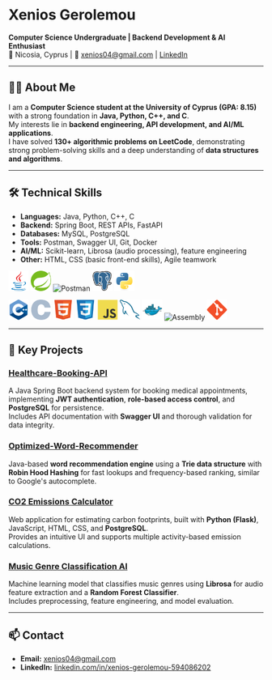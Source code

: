 # Xenios Gerolemou

**Computer Science Undergraduate | Backend Development & AI Enthusiast**  
📍 Nicosia, Cyprus | 📧 xenios04@gmail.com | [LinkedIn](https://www.linkedin.com/in/xenios-gerolemou-594086202/)

---

## 👨‍💻 About Me
I am a **Computer Science student at the University of Cyprus (GPA: 8.15)** with a strong foundation in **Java, Python, C++, and C**.  
My interests lie in **backend engineering, API development, and AI/ML applications**.  
I have solved **130+ algorithmic problems on LeetCode**, demonstrating strong problem-solving skills and a deep understanding of **data structures and algorithms**.

---

## 🛠 Technical Skills
- **Languages:** Java, Python, C++, C  
- **Backend:** Spring Boot, REST APIs, FastAPI  
- **Databases:** MySQL, PostgreSQL  
- **Tools:** Postman, Swagger UI, Git, Docker  
- **AI/ML:** Scikit-learn, Librosa (audio processing), feature engineering  
- **Other:** HTML, CSS (basic front-end skills), Agile teamwork

<!-- Main Backend Stack -->
<p align="left">
  <img src="https://raw.githubusercontent.com/devicons/devicon/master/icons/java/java-original.svg" alt="Java" width="40" height="40"/>
  <img src="https://raw.githubusercontent.com/devicons/devicon/master/icons/spring/spring-original.svg" alt="Spring Boot" width="40" height="40"/>
  <img src="https://www.vectorlogo.zone/logos/getpostman/getpostman-icon.svg" alt="Postman" width="40" height="40"/>
  <img src="https://raw.githubusercontent.com/devicons/devicon/master/icons/postgresql/postgresql-original.svg" alt="PostgreSQL" width="40" height="40"/>
  <img src="https://raw.githubusercontent.com/devicons/devicon/master/icons/python/python-original.svg" alt="Python" width="40" height="40"/>
</p>

<!-- Other Languages & Tools -->
<p align="left">
  <img src="https://raw.githubusercontent.com/devicons/devicon/master/icons/cplusplus/cplusplus-original.svg" alt="C++" width="40" height="40"/>
  <img src="https://raw.githubusercontent.com/devicons/devicon/master/icons/c/c-original.svg" alt="C" width="40" height="40"/>
  <img src="https://raw.githubusercontent.com/devicons/devicon/master/icons/html5/html5-original.svg" alt="HTML5" width="40" height="40"/>
  <img src="https://raw.githubusercontent.com/devicons/devicon/master/icons/css3/css3-original.svg" alt="CSS3" width="40" height="40"/>
  <img src="https://raw.githubusercontent.com/devicons/devicon/master/icons/javascript/javascript-original.svg" alt="JavaScript" width="40" height="40"/>
  <img src="https://raw.githubusercontent.com/devicons/devicon/master/icons/mysql/mysql-original.svg" alt="MySQL" width="40" height="40"/>
  <img src="https://raw.githubusercontent.com/devicons/devicon/master/icons/docker/docker-original.svg" alt="Docker" width="40" height="40"/>
  <img src="https://upload.wikimedia.org/wikipedia/commons/3/3b/Assembly_language_logo.svg" alt="Assembly" width="40" height="40"/>
  <img src="https://raw.githubusercontent.com/devicons/devicon/master/icons/git/git-original.svg" alt="Git" width="40" height="40"/>
</p>


---

## 🚀 Key Projects

### [Healthcare-Booking-API](https://github.com/Xenios7/Healthcare-Booking-Api)
A Java Spring Boot backend system for booking medical appointments, implementing **JWT authentication**, **role-based access control**, and **PostgreSQL** for persistence.  
Includes API documentation with **Swagger UI** and thorough validation for data integrity.

### [Optimized-Word-Recommender](https://github.com/Xenios7/Optimized-Word-Recommender)
Java-based **word recommendation engine** using a **Trie data structure** with **Robin Hood Hashing** for fast lookups and frequency-based ranking, similar to Google's autocomplete.

### [CO2 Emissions Calculator](https://github.com/Xenios7/CO2-emissions-calculator)
Web application for estimating carbon footprints, built with **Python (Flask)**, JavaScript, HTML, CSS, and **PostgreSQL**.  
Provides an intuitive UI and supports multiple activity-based emission calculations.

### [Music Genre Classification AI](https://github.com/Xenios7/Music-Genre-Classification-AI)
Machine learning model that classifies music genres using **Librosa** for audio feature extraction and a **Random Forest Classifier**.  
Includes preprocessing, feature engineering, and model evaluation.

---

## 📫 Contact
- **Email:** xenios04@gmail.com  
- **LinkedIn:** [linkedin.com/in/xenios-gerolemou-594086202](https://www.linkedin.com/in/xenios-gerolemou-594086202/)
